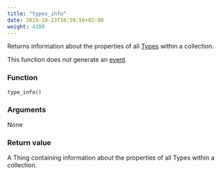 ```yaml
---
title: "types_info"
date: 2019-10-23T16:59:56+02:00
weight: 4100
---
```


Returns information about the properties of all [Types](../../data-types/type) within a collection.

This function does *not* generate an [event](../../events).

### Function

`type_info()`

### Arguments

None

### Return value

A Thing containing information about the properties of all Types within a collection.
